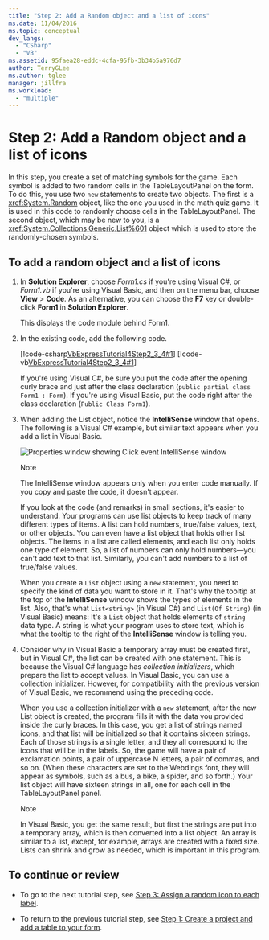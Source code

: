 ```yaml
---
title: "Step 2: Add a Random object and a list of icons"
ms.date: 11/04/2016
ms.topic: conceptual
dev_langs:
  - "CSharp"
  - "VB"
ms.assetid: 95faea28-eddc-4cfa-95fb-3b34b5a976d7
author: TerryGLee
ms.author: tglee
manager: jillfra
ms.workload:
  - "multiple"
---
```

# Step 2: Add a Random object and a list of icons
In this step, you create a set of matching symbols for the game. Each symbol is added to two random cells in the TableLayoutPanel on the form. To do this, you use two `new` statements to create two objects. The first is a <xref:System.Random> object, like the one you used in the math quiz game. It is used in this code to randomly choose cells in the TableLayoutPanel. The second object, which may be new to you, is a <xref:System.Collections.Generic.List%601> object which is used to store the randomly-chosen symbols.

## To add a random object and a list of icons

1. In **Solution Explorer**, choose *Form1.cs* if you're using Visual C#, or *Form1.vb* if you're using Visual Basic, and then on the menu bar, choose **View** > **Code**. As an alternative, you can choose the **F7** key or double-click **Form1** in **Solution Explorer**.

     This displays the code module behind Form1.

2. In the existing code, add the following code.

     [!code-csharp[VbExpressTutorial4Step2_3_4#1](../ide/codesnippet/CSharp/step-2-add-a-random-object-and-a-list-of-icons_1.cs)]
     [!code-vb[VbExpressTutorial4Step2_3_4#1](../ide/codesnippet/VisualBasic/step-2-add-a-random-object-and-a-list-of-icons_1.vb)]

     If you're using Visual C#, be sure you put the code after the opening curly brace and just after the class declaration (`public partial class Form1 : Form`). If you're using Visual Basic, put the code right after the class declaration (`Public Class Form1`).

3. When adding the List object, notice the **IntelliSense** window that opens. The following is a Visual C# example, but similar text appears when you add a list in Visual Basic.

     ![Properties window showing Click event](../ide/media/express_listintellisense.png)
IntelliSense window

    > [!NOTE]
    > The IntelliSense window appears only when you enter code manually. If you copy and paste the code, it doesn't appear.

     If you look at the code (and remarks) in small sections, it's easier to understand. Your programs can use list objects to keep track of many different types of items. A list can hold numbers, true/false values, text, or other objects. You can even have a list object that holds other list objects. The items in a list are called elements, and each list only holds one type of element. So, a list of numbers can only hold numbers—you can't add text to that list. Similarly, you can't add numbers to a list of true/false values.

     When you create a `List` object using a `new` statement, you need to specify the kind of data you want to store in it. That's why the tooltip at the top of the **IntelliSense** window shows the types of elements in the list. Also, that's what `List<string>` (in Visual C#) and `List(Of String)` (in Visual Basic) means: It's a `List` object that holds elements of `string` data type. A string is what your program uses to store text, which is what the tooltip to the right of the **IntelliSense** window is telling you.

4. Consider why in Visual Basic a temporary array must be created first, but in Visual C#, the list can be created with one statement. This is because the Visual C# language has *collection initializers*, which prepare the list to accept values. In Visual Basic, you can use a collection initializer. However, for compatibility with the previous version of Visual Basic, we recommend using the preceding code.

     When you use a collection initializer with a `new` statement, after the new List object is created, the program fills it with the data you provided inside the curly braces. In this case, you get a list of strings named icons, and that list will be initialized so that it contains sixteen strings. Each of those strings is a single letter, and they all correspond to the icons that will be in the labels. So, the game will have a pair of exclamation points, a pair of uppercase N letters, a pair of commas, and so on. (When these characters are set to the Webdings font, they will appear as symbols, such as a bus, a bike, a spider, and so forth.) Your list object will have sixteen strings in all, one for each cell in the TableLayoutPanel panel.

    > [!NOTE]
    > In Visual Basic, you get the same result, but first the strings are put into a temporary array, which is then converted into a list object. An array is similar to a list, except, for example, arrays are created with a fixed size. Lists can shrink and grow as needed, which is important in this program.

## To continue or review

- To go to the next tutorial step, see [Step 3: Assign a random icon to each label](../ide/step-3-assign-a-random-icon-to-each-label.md).

- To return to the previous tutorial step, see [Step 1: Create a project and add a table to your form](../ide/step-1-create-a-project-and-add-a-table-to-your-form.md).

